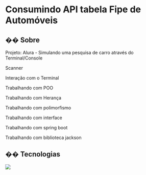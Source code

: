 <h1>Consumindo API tabela Fipe de Automóveis</h1>
<h2>�� Sobre</h2>
<p>Projeto: Alura - Simulando uma pesquisa de carro através do Terminal/Console</p>
<p>Scanner</p>
<p>Interação com o Terminal</p>
<p>Trabalhando com POO</p>
<p>Trabalhando com Herança</p>
<p>Trabalhando com polimorfismo</p>
<p>Trabalhando com interface</p>
<p>Trabalhando com spring boot</p>
<p>Trabalhando com biblioteca jackson</p>
<h2>�� Tecnologias</h2>
<div>
  <img src="https://img.shields.io/badge/Java-239120?style=for-the-badge&logo=html5&logoColor=white">
</div>
